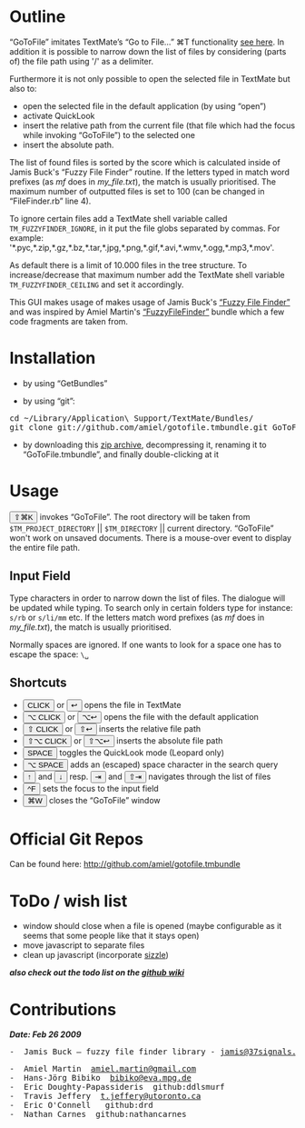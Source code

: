 # Outline #

“GoToFile” imitates TextMate’s “Go to File…” ⌘T functionality [see here](http://manual.macromates.com/en/working_with_multiple_files#moving_between_files_with_grace). In addition it is possible to narrow down the list of files by considering (parts of) the file path using '/' as a delimiter. 

Furthermore it is not only possible to open the selected file in TextMate but also to:

* open the selected file in the default application (by using “open”)
* activate QuickLook
* insert the relative path from the current file (that file which had the focus while invoking “GoToFile”) to the selected one
* insert the absolute path.

The list of found files is sorted by the score which is calculated inside of Jamis Buck's “Fuzzy File Finder” routine. If the letters typed in match word prefixes (as _mf_ does in _my\_file.txt_), the match is usually prioritised. The maximum number of outputted files is set to 100 (can be changed in “FileFinder.rb” line 4).

To ignore certain files add a TextMate shell variable called `TM_FUZZYFINDER_IGNORE`, in it put the file globs separated by commas. For example: '\*.pyc,\*.zip,\*.gz,\*.bz,\*.tar,\*.jpg,\*.png,\*.gif,\*.avi,\*.wmv,\*.ogg,\*.mp3,\*.mov'.

As default there is a limit of 10.000 files in the tree structure. To increase/decrease that maximum number add the TextMate shell variable `TM_FUZZYFINDER_CEILING` and set it accordingly.

This GUI makes usage of makes usage of Jamis Buck's [“Fuzzy File Finder”](http://github.com/jamis/fuzzy_file_finder) and was inspired by Amiel Martin's [“FuzzyFileFinder”](http://github.com/amiel/gotofile.tmbundle/tree/amiels_original) bundle which a few code fragments are taken from.

# Installation #

* by using “GetBundles”

* by using “git”:

<pre>cd ~/Library/Application\ Support/TextMate/Bundles/
git clone git://github.com/amiel/gotofile.tmbundle.git GoToFile.tmbundle
</pre>

* by downloading this [zip archive](http://github.com/amiel/gotofile.tmbundle/zipball/master), decompressing it, renaming it to “GoToFile.tmbundle”, and finally double-clicking at it

# Usage #

<button>⇧⌘K</button> invokes “GoToFile”. The root directory will be taken from `$TM_PROJECT_DIRECTORY` || `$TM_DIRECTORY` || current directory. “GoToFile” won't work on unsaved documents. There is a mouse-over event to display the entire file path.


## Input Field ##

Type characters in order to narrow down the list of files. The dialogue will be updated while typing. To search only in certain folders type for instance: `s/rb` or `s/li/mm` etc. If the letters match word prefixes (as _mf_ does in _my\_file.txt_), the match is usually prioritised.

Normally spaces are ignored. If one wants to look for a space one has to escape the space: `\␣`

## Shortcuts ##

* <button>CLICK</button> or <button>&#x21A9;</button> opens the file in TextMate
* <button>⌥ CLICK</button> or <button>⌥&#x21A9;</button> opens the file with the default application
* <button>⇧ CLICK</button> or <button>⇧&#x21A9;</button> inserts the relative file path
* <button>⇧⌥ CLICK</button> or <button>⇧⌥&#x21A9;</button> inserts the absolute file path
* <button>SPACE</button> toggles the QuickLook mode (Leopard only)
* <button>⌥ SPACE</button> adds an (escaped) space character in the search query
* <button>↑</button> and <button>↓</button> resp. <button>⇥</button> and <button>⇧⇥</button> navigates through the list of files
* <button>^F</button> sets the focus to the input field
* <button>⌘W</button> closes the “GoToFile” window

# Official Git Repos #

Can be found here: http://github.com/amiel/gotofile.tmbundle

# ToDo / wish list #

* window should close when a file is opened (maybe configurable as it seems that some people like that it stays open)
* move javascript to separate files
* clean up javascript (incorporate [sizzle](http://sizzlejs.com/))

***also check out the todo list on the [github wiki](http://wiki.github.com/amiel/gotofile.tmbundle/todo)***

# Contributions #

***Date: Feb 26 2009***
<pre>
-  Jamis Buck &mdash; fuzzy_file_finder library - <a href="mailto:jamis@37signals.com">jamis@37signals.com </a>
</pre>
<pre>
-  Amiel Martin&nbsp;&nbsp;<a href="mailto:amiel.martin@gmail.com">amiel.martin@gmail.com</a>
-  Hans-Jörg Bibiko&nbsp;&nbsp;<a href="mailto:bibiko@eva.mpg.de">bibiko@eva.mpg.de</a>
-  Eric Doughty-Papassideris&nbsp;&nbsp;github:ddlsmurf
-  Travis Jeffery&nbsp;&nbsp;<a href="mailto:t.jeffery@utoronto.ca">t.jeffery@utoronto.ca</a>
-  Eric O'Connell &nbsp;&nbsp;github:drd
-  Nathan Carnes&nbsp;&nbsp;github:nathancarnes
</pre>
